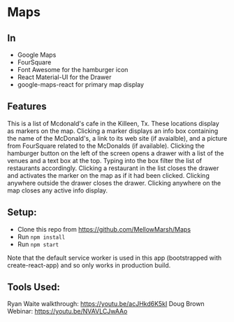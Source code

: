 # Maps

## In


* Google Maps
* FourSquare
* Font Awesome for the hamburger icon
* React Material-UI for the Drawer
* google-maps-react for primary map display

## Features
This is a list of Mcdonald's cafe in the Killeen, Tx. These locations display as markers on the map. Clicking a marker displays an info box containing the name of the McDonald's, a link to its web site (if avaialble), and a picture from FourSquare related to the McDonalds (if available). Clicking the hamburger button on the left of the screen opens a drawer with a list of the venues and a text box at the top. Typing into the box filter the list of restaurants accordingly. Clicking a restaurant in the list closes the drawer and activates the marker on the map as if it had been clicked. Clicking anywhere outside the drawer closes the drawer. Clicking anywhere on the map closes any active info display.

## Setup:
* Clone this repo from https://github.com/MellowMarsh/Maps
* Run `npm install`
* Run `npm start`

Note that the default service worker is used in this app (bootstrapped with create-react-app) and so only works in production build.

## Tools Used:
Ryan Waite walkthrough:
https://youtu.be/acJHkd6K5kI
Doug Brown Webinar:
https://youtu.be/NVAVLCJwAAo
